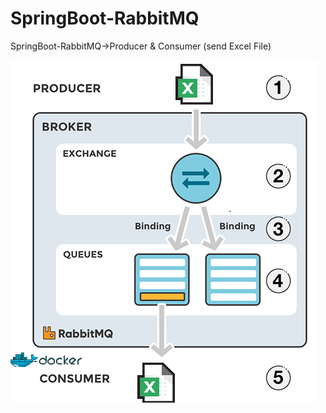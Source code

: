 # SpringBoot-RabbitMQ
SpringBoot-RabbitMQ->Producer &amp; Consumer (send Excel File)

![](ngmGZ.png)

